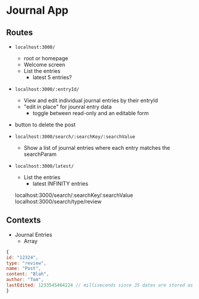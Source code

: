 # Journal App

## Routes

- `localhost:3000/`
  - root or homepage
  - Welcome screen
  - List the entries
    - latest 5 entries?
- `localhost:3000/:entryId/`
  - View and edit individual journal entries by their entryId
  - "edit in place" for jounral entry data
    - toggle between read-only and an editable form
- button to delete the post
- `localhost:3000/search/:searchKey/:searchValue`
  - Show a list of journal entries where each entry matches the searchParam
- `localhost:3000/latest/`

  - List the entries
    - latest INFINITY entries

  localhost:3000/search/:searchKey/:searchValue
  localhost:3000/search/type/review

## Contexts

- Journal Entries
  - Array

```js
{
id: "12324",
type: "review",
name: "Post",
content: "Blah",
author: "Tom",
lastEdited: 1233545464224 // milliseconds since JS dates are stored as that internally
}
```

